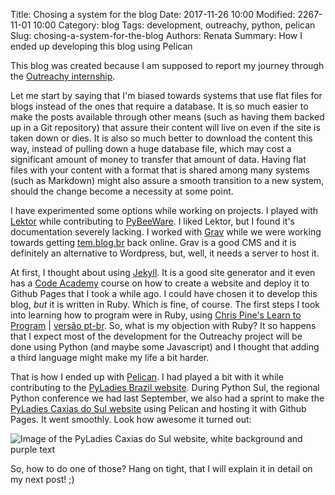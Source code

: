 Title: Chosing a system for the blog
Date: 2017-11-26 10:00
Modified: 2267-11-01 10:00
Category: blog
Tags: development, outreachy, python, pelican
Slug: chosing-a-system-for-the-blog
Authors: Renata
Summary: How I ended up developing this blog using Pelican


This blog was created because I am supposed to report my journey through the [Outreachy internship](https://outreachy.org).

Let me start by saying that I'm biased towards systems that use flat files for blogs instead of the ones that require a database. It is so much easier to make the posts available through other means (such as having them backed up in a Git repository) that assure their content will live on even if the site is taken down or dies. It is also so much better to download the content this way, instead of pulling down a huge database file, which may cost a significant amount of money to transfer that amount of data. Having flat files with your content with a format that is shared among many systems (such as Markdown) might also assure a smooth transition to a new system, should the change become a necessity at some point.

<!-- more -->
I have experimented some options while working on projects. I played with [Lektor](https://getlektor.com) while contributing to [PyBeeWare](https://pybee.org/). I liked Lektor, but I found it's documentation severely lacking. I worked with [Grav](https://getgrav.org/) while we were working towards getting [tem.blog.br](https://github.com/temblog) back online. Grav is a good CMS and it is definitely an alternative to Wordpress, but, well, it needs a server to host it.

At first, I thought about using [Jekyll](https://jekyllrb.com/). It is a good site generator and it even has a [Code Academy](https://www.codecademy.com/learn/deploy-a-website) course on how to create a website and deploy it to Github Pages that I took a while ago. I could have chosen it to develop this blog, *but* it is written in Ruby. Which is fine, of course. The first steps I took into learning how to program were in Ruby, using [Chris Pine's Learn to Program](https://pine.fm/LearnToProgram/) | [versão pt-br](https://www.jmonteiro.com/aprendaaprogramar/). So, what is my objection with Ruby? It so happens that I expect most of the development for the Outreachy project will be done using Python (and maybe some Javascript) and I thought that adding a third language might make my life a bit harder.

That is how I ended up with [Pelican](https://blog.getpelican.com/). I had played a bit with it while contributing to the [PyLadies Brazil website](https://brasil.pyladies.com/). During Python Sul, the regional Python conference we had last September, we also had a sprint to make the [PyLadies Caxias do Sul website](https://pyladiescaxias.github.io/) using Pelican and hosting it with Github Pages. It went smoothly. Look how awesome it turned out:

![Image of the PyLadies Caxias do Sul website, white background and purple text]({static}/img/pyladies_caxias_website.png)

So, how to do one of those? Hang on tight, that I will explain it in detail on my next post! ;)
